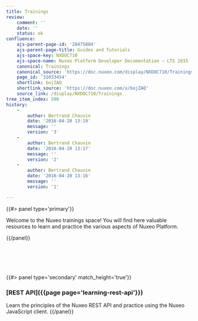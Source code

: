 ```yaml
---
title: Trainings
review:
    comment: ''
    date: ''
    status: ok
confluence:
    ajs-parent-page-id: '28475804'
    ajs-parent-page-title: Guides and Tutorials
    ajs-space-key: NXDOC710
    ajs-space-name: Nuxeo Platform Developer Documentation — LTS 2015
    canonical: Trainings
    canonical_source: 'https://doc.nuxeo.com/display/NXDOC710/Trainings'
    page_id: '31033454'
    shortlink: bojZAQ
    shortlink_source: 'https://doc.nuxeo.com/x/bojZAQ'
    source_link: /display/NXDOC710/Trainings
tree_item_index: 500
history:
    -
        author: Bertrand Chauvin
        date: '2016-04-20 13:19'
        message: ''
        version: '3'
    -
        author: Bertrand Chauvin
        date: '2016-04-20 13:17'
        message: ''
        version: '2'
    -
        author: Bertrand Chauvin
        date: '2016-04-20 13:16'
        message: ''
        version: '1'

---
```

{{#> panel type='primary'}}

Welcome to the Nuxeo trainings space! You will find here valuable resources to learn and practice the various aspects of Nuxeo Platform.

{{/panel}}<div class="row" data-equalizer data-equalize-on="medium"><div class="column medium-6">

&nbsp;

&nbsp;

{{#> panel type='secondary' match_height='true'}}

### [REST API]({{page page='learning-rest-api'}})

Learn the principles of the Nuxeo REST API and practice using the Nuxeo JavaScript client. {{/panel}}

&nbsp;

&nbsp;

</div><div class="column medium-6">

&nbsp;

</div></div>

